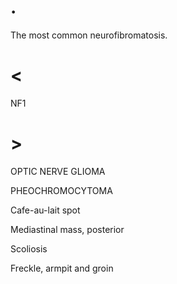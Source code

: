# .

The most common neurofibromatosis.

# <

NF1

# >

OPTIC NERVE GLIOMA

PHEOCHROMOCYTOMA

Cafe-au-lait spot

Mediastinal mass, posterior

Scoliosis

Freckle, armpit and groin

